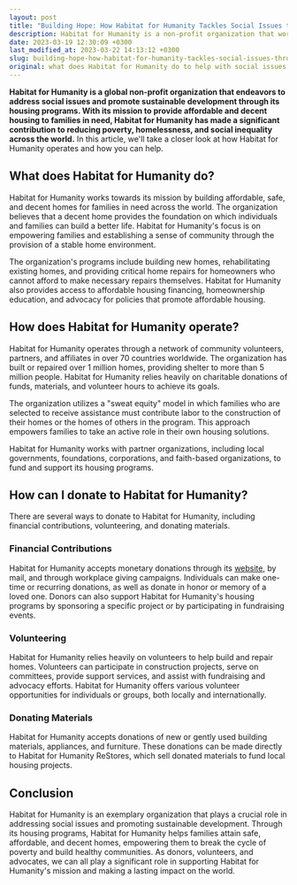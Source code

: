 ```yaml
---
layout: post
title: "Building Hope: How Habitat for Humanity Tackles Social Issues through Charity and How You Can Help"
description: Habitat for Humanity is a non-profit organization that works to alleviate social issues related to housing. They do this by providing affordable homes, repairing existing homes, and advocating for better policies. Through volunteer efforts and donations, Habitat for Humanity offers hope to families in need. If you're looking to donate or volunteer, you can visit their website to learn more.
date: 2023-03-19 12:30:09 +0300
last_modified_at: 2023-03-22 14:13:12 +0300
slug: building-hope-how-habitat-for-humanity-tackles-social-issues-through-charity-and-how-you-can-help
original: what does Habitat for Humanity do to help with social issues as a charity, how do they do it, how can i donate?
---
```

**Habitat for Humanity is a global non-profit organization that endeavors to address social issues and promote sustainable development through its housing programs. With its mission to provide affordable and decent housing to families in need, Habitat for Humanity has made a significant contribution to reducing poverty, homelessness, and social inequality across the world.** In this article, we'll take a closer look at how Habitat for Humanity operates and how you can help.

## What does Habitat for Humanity do?

Habitat for Humanity works towards its mission by building affordable, safe, and decent homes for families in need across the world. The organization believes that a decent home provides the foundation on which individuals and families can build a better life. Habitat for Humanity's focus is on empowering families and establishing a sense of community through the provision of a stable home environment.

The organization's programs include building new homes, rehabilitating existing homes, and providing critical home repairs for homeowners who cannot afford to make necessary repairs themselves. Habitat for Humanity also provides access to affordable housing financing, homeownership education, and advocacy for policies that promote affordable housing.

## How does Habitat for Humanity operate?

Habitat for Humanity operates through a network of community volunteers, partners, and affiliates in over 70 countries worldwide. The organization has built or repaired over 1 million homes, providing shelter to more than 5 million people. Habitat for Humanity relies heavily on charitable donations of funds, materials, and volunteer hours to achieve its goals.

The organization utilizes a "sweat equity" model in which families who are selected to receive assistance must contribute labor to the construction of their homes or the homes of others in the program. This approach empowers families to take an active role in their own housing solutions.

Habitat for Humanity works with partner organizations, including local governments, foundations, corporations, and faith-based organizations, to fund and support its housing programs.

## How can I donate to Habitat for Humanity?

There are several ways to donate to Habitat for Humanity, including financial contributions, volunteering, and donating materials.

### Financial Contributions

Habitat for Humanity accepts monetary donations through its [website](https://www.habitat.org/), by mail, and through workplace giving campaigns. Individuals can make one-time or recurring donations, as well as donate in honor or memory of a loved one. Donors can also support Habitat for Humanity's housing programs by sponsoring a specific project or by participating in fundraising events.

### Volunteering

Habitat for Humanity relies heavily on volunteers to help build and repair homes. Volunteers can participate in construction projects, serve on committees, provide support services, and assist with fundraising and advocacy efforts. Habitat for Humanity offers various volunteer opportunities for individuals or groups, both locally and internationally.

### Donating Materials

Habitat for Humanity accepts donations of new or gently used building materials, appliances, and furniture. These donations can be made directly to Habitat for Humanity ReStores, which sell donated materials to fund local housing projects.

## Conclusion

Habitat for Humanity is an exemplary organization that plays a crucial role in addressing social issues and promoting sustainable development. Through its housing programs, Habitat for Humanity helps families attain safe, affordable, and decent homes, empowering them to break the cycle of poverty and build healthy communities. As donors, volunteers, and advocates, we can all play a significant role in supporting Habitat for Humanity's mission and making a lasting impact on the world.